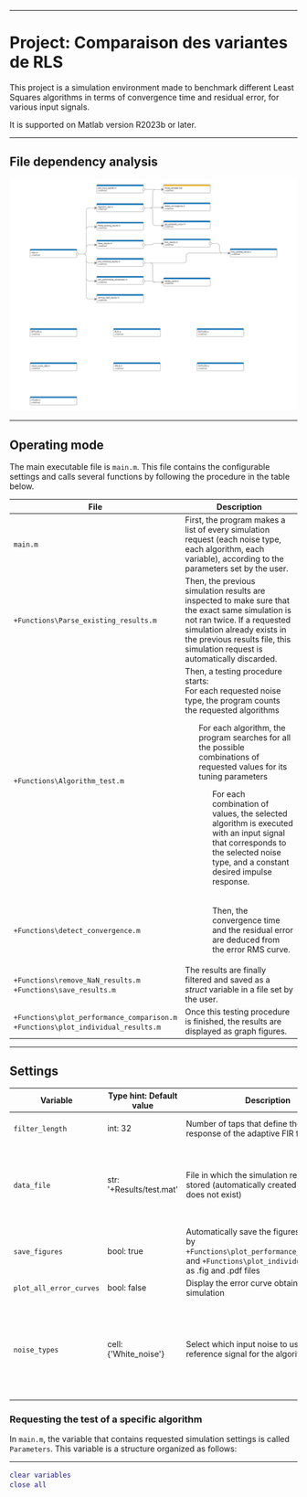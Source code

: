 ___
# Project: Comparaison des variantes de RLS

This project is a simulation environment made to benchmark different Least Squares algorithms in terms of convergence time and residual error, for various input signals.

It is supported on Matlab version R2023b or later.

___
## File dependency analysis

![Dependency analysis](https://github.com/pbag47/Comparaison-des-variantes-de-RLS/blob/Generalized_TDLMS/Dependency%20Graph.png)

___
## Operating mode

The main executable file is `main.m`. 
This file contains the configurable settings and calls several functions by following the procedure in the table below. 

| File | Description |
| --- | --- |
| `main.m` | First, the program makes a list of every simulation request (each noise type, each algorithm, each variable), according to the parameters set by the user. |
| `+Functions\Parse_existing_results.m` | Then, the previous simulation results are inspected to make sure that the exact same simulation is not ran twice. If a requested simulation already exists in the previous results file, this simulation request is automatically discarded. |
| `+Functions\Algorithm_test.m` | Then, a testing procedure starts: <br> For each requested noise type, the program counts the requested algorithms <br> <ul> For each algorithm, the program searches for all the possible combinations of requested values for its tuning parameters <br> <ul> For each combination of values, the selected algorithm is executed with an input signal that corresponds to the selected noise type, and a constant desired impulse response. </ul> </ul> |
| `+Functions\detect_convergence.m` | <ul> <ul> Then, the convergence time and the residual error are deduced from the error RMS curve. </ul> </ul> |
| `+Functions\remove_NaN_results.m` <br> `+Functions\save_results.m` | The results are finally filtered and saved as a _struct_ variable in a file set by the user. |
| `+Functions\plot_performance_comparison.m` <br> `+Functions\plot_individual_results.m` | Once this testing procedure is finished, the results are displayed as graph figures. |

___
## Settings

| Variable | Type hint: Default value | Description | Additionnal information |
| --- | --- | --- | --- |
| `filter_length` | int: 32 | Number of taps that define the impulse response of the adaptive FIR filter | Must be an integer power of 2 |
| `data_file` | str: '+Results/test.mat' | File in which the simulation results are stored (automatically created if the file does not exist) | Must terminate by '.mat' <br> By default, all results files are stored in the __+Results__ package sub-folder |
| `save_figures` | bool: true | Automatically save the figures generated by `+Functions\plot_performance_comparison.m` and `+Functions\plot_individual_results.m` as .fig and .pdf files |  |
| `plot_all_error_curves` | bool: false | Display the error curve obtained after each simulation | Only for debug purposes |
| `noise_types` | cell: {'White_noise'} | Select which input noise to use as a reference signal for the algorithms | Choose one or more elements from the following list: <br> - 'White_noise' <br> - 'Pink_noise' <br> - 'Brownian_noise' <br> - 'Tonal_input' <br> - 'UAV_noise' |

### Requesting the test of a specific algorithm

In `main.m`, the variable that contains requested simulation settings is called `Parameters`.
This variable is a structure organized as follows:




___


```matlab
clear variables
close all
```
